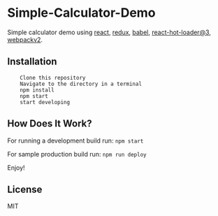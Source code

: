 Simple-Calculator-Demo
=========================
Simple calculator demo using [react](http://facebook.github.io/react/), [redux](http://github.com/reactjs/redux), [babel](http://babeljs.io/), [react-hot-loader@3](http://github.com/gaearon/react-hot-loader/tree/next), [webpackv2](http://github.com/webpack/webpack/tree/master).  

## Installation

```
    Clone this repository
    Navigate to the directory in a terminal
    npm install
    npm start
    start developing
```

## How Does It Work?

For running a development build run:
`npm start`

For sample production build run:
`npm run deploy`

Enjoy!

## License

MIT
